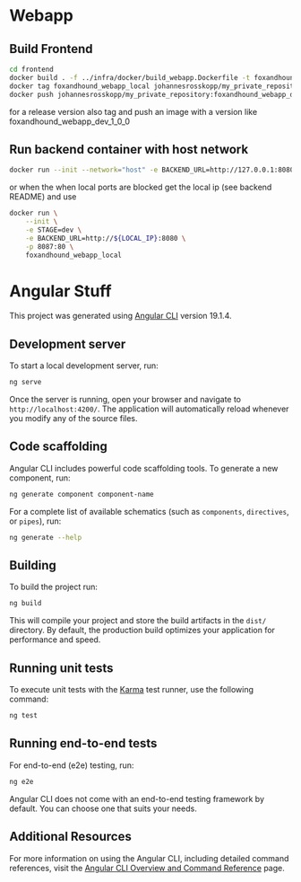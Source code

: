 # Webapp

## Build Frontend

```bash
cd frontend
docker build . -f ../infra/docker/build_webapp.Dockerfile -t foxandhound_webapp_local
docker tag foxandhound_webapp_local johannesrosskopp/my_private_repository:foxandhound_webapp_dev_latest
docker push johannesrosskopp/my_private_repository:foxandhound_webapp_dev_latest
```

for a release version also tag and push an image with a version like foxandhound_webapp_dev_1_0_0

## Run backend container with host network

```bash
docker run --init --network="host" -e BACKEND_URL=http://127.0.0.1:8080 foxandhound_webapp_local
```

or when the when local ports are blocked get the local ip (see backend README) and use

```bash
docker run \
    --init \
    -e STAGE=dev \
    -e BACKEND_URL=http://${LOCAL_IP}:8080 \
    -p 8087:80 \
    foxandhound_webapp_local
```

# Angular Stuff

This project was generated using [Angular CLI](https://github.com/angular/angular-cli) version 19.1.4.

## Development server

To start a local development server, run:

```bash
ng serve
```

Once the server is running, open your browser and navigate to `http://localhost:4200/`. The application will automatically reload whenever you modify any of the source files.

## Code scaffolding

Angular CLI includes powerful code scaffolding tools. To generate a new component, run:

```bash
ng generate component component-name
```

For a complete list of available schematics (such as `components`, `directives`, or `pipes`), run:

```bash
ng generate --help
```

## Building

To build the project run:

```bash
ng build
```

This will compile your project and store the build artifacts in the `dist/` directory. By default, the production build optimizes your application for performance and speed.

## Running unit tests

To execute unit tests with the [Karma](https://karma-runner.github.io) test runner, use the following command:

```bash
ng test
```

## Running end-to-end tests

For end-to-end (e2e) testing, run:

```bash
ng e2e
```

Angular CLI does not come with an end-to-end testing framework by default. You can choose one that suits your needs.

## Additional Resources

For more information on using the Angular CLI, including detailed command references, visit the [Angular CLI Overview and Command Reference](https://angular.dev/tools/cli) page.
